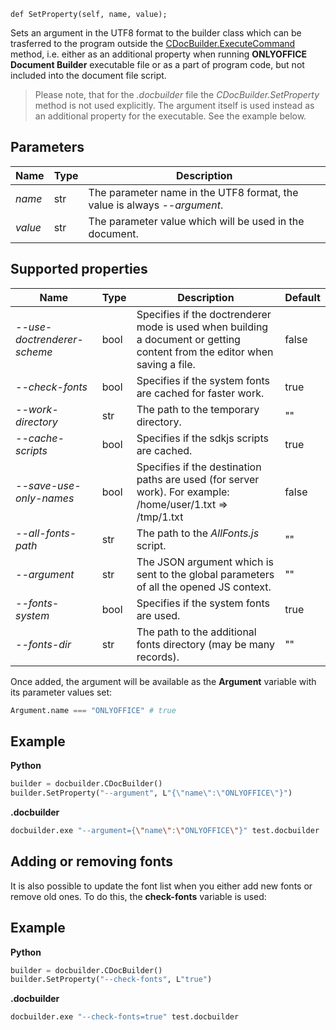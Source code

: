 `def SetProperty(self, name, value);`

Sets an argument in the UTF8 format to the builder class which can be trasferred to the program outside the [CDocBuilder.ExecuteCommand](../../CDocBuilder/ExecuteCommand/index.md) method, i.e. either as an additional property when running **ONLYOFFICE Document Builder** executable file or as a part of program code, but not included into the document file script.

> Please note, that for the *.docbuilder* file the *CDocBuilder.SetProperty* method is not used explicitly. The argument itself is used instead as an additional property for the executable. See the example below.

## Parameters

| Name    | Type | Description                                                              |
| ------- | ---- | ------------------------------------------------------------------------ |
| *name*  | str  | The parameter name in the UTF8 format, the value is always *--argument*. |
| *value* | str  | The parameter value which will be used in the document.                  |

## Supported properties

| Name                        | Type | Description                                                                                                                | Default |
| --------------------------- | ---- | -------------------------------------------------------------------------------------------------------------------------- | ------- |
| *--use-doctrenderer-scheme* | bool | Specifies if the doctrenderer mode is used when building a document or getting content from the editor when saving a file. | false   |
| *--check-fonts*             | bool | Specifies if the system fonts are cached for faster work.                                                                  | true    |
| *--work-directory*          | str  | The path to the temporary directory.                                                                                       | ""      |
| *--cache-scripts*           | bool | Specifies if the sdkjs scripts are cached.                                                                                 | true    |
| *--save-use-only-names*     | bool | Specifies if the destination paths are used (for server work). For example: /home/user/1.txt => /tmp/1.txt                 | false   |
| *--all-fonts-path*          | str  | The path to the *AllFonts.js* script.                                                                                      | ""      |
| *--argument*                | str  | The JSON argument which is sent to the global parameters of all the opened JS context.                                     | ""      |
| *--fonts-system*            | bool | Specifies if the system fonts are used.                                                                                    | true    |
| *--fonts-dir*               | str  | The path to the additional fonts directory (may be many records).                                                          | ""      |

Once added, the argument will be available as the **Argument** variable with its parameter values set:

``` py
Argument.name === "ONLYOFFICE" # true
```

## Example

**Python**

``` py
builder = docbuilder.CDocBuilder()
builder.SetProperty("--argument", L"{\"name\":\"ONLYOFFICE\"}")
```

**.docbuilder**

```sh
docbuilder.exe "--argument={\"name\":\"ONLYOFFICE\"}" test.docbuilder
```

## Adding or removing fonts

It is also possible to update the font list when you either add new fonts or remove old ones. To do this, the **check-fonts** variable is used:

## Example

**Python**

``` py
builder = docbuilder.CDocBuilder()
builder.SetProperty("--check-fonts", L"true")
```

**.docbuilder**

```sh
docbuilder.exe "--check-fonts=true" test.docbuilder
```
